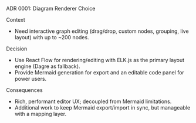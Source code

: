 ADR 0001: Diagram Renderer Choice

Context
- Need interactive graph editing (drag/drop, custom nodes, grouping, live layout) with up to ~200 nodes.

Decision
- Use React Flow for rendering/editing with ELK.js as the primary layout engine (Dagre as fallback).
- Provide Mermaid generation for export and an editable code panel for power users.

Consequences
- Rich, performant editor UX; decoupled from Mermaid limitations.
- Additional work to keep Mermaid export/import in sync, but manageable with a mapping layer.
